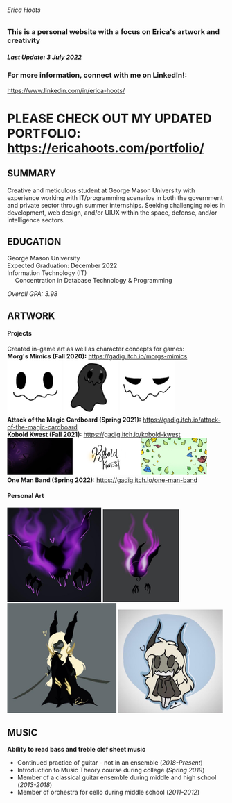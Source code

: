 ###### Erica Hoots
### This is a personal website with a focus on Erica's artwork and creativity
##### Last Update: 3 July 2022
### For more information, connect with me on LinkedIn!: 
<a href="https://www.linkedin.com/in/erica-hoots/">https://www.linkedin.com/in/erica-hoots/</a>


# PLEASE CHECK OUT MY UPDATED PORTFOLIO: <a href="https://ericahoots.com/portfolio/">https://ericahoots.com/portfolio/</a>

## SUMMARY
Creative and meticulous student at George Mason University with experience working with IT/programming scenarios in both the government and private sector through summer internships. Seeking challenging roles in development, web design, and/or UIUX within the space, defense, and/or intelligence sectors.
## EDUCATION
George Mason University<br> Expected Graduation: December 2022<br> Information Technology (IT)<br>
&emsp; Concentration in  Database Technology & Programming

*Overall GPA: 3.98*<br>

## ARTWORK
#### Projects
Created in-game art as well as character concepts for games:<br>
**Morg's Mimics (Fall 2020):** <a href="https://gadig.itch.io/morgs-mimics">https://gadig.itch.io/morgs-mimics</a><br>
<img src="images/frame0000.png" alt="mimic idle" style="width:25%"/>
<img src="images/frame0001.png" alt="mimic drag" style="width:25%"/>
<img src="images/frame0021.png" alt="mimic disgust" style="width:25%"/><br/>
**Attack of the Magic Cardboard (Spring 2021):** <a href="https://gadig.itch.io/attack-of-the-magic-cardboard">https://gadig.itch.io/attack-of-the-magic-cardboard</a><br/>
**Kobold Kwest (Fall 2021):** <a href="https://gadig.itch,io/kobold-kwest">https://gadig.itch.io/kobold-kwest</a><br/>
<img src="images/dragon_gameover_bkg.jpg" alt="Game Over" style="width:30%"/>
<img src="images/kobold_title.png" alt="Title" style="width:30%"/>
<img src="images/kobold_titlebkg_wCorrectSideProfiles.jpg" alt="Title Screen" style="width:30%"/><br/>
**One Man Band (Spring 2022):** <a href="https://gadig.itch.io/one-man-band">https://gadig.itch.io/one-man-band</a>

#### Personal Art
<img src="images/drawing4.jpg" alt="Flame Art" style="width:43%"/>
<img src="images/drawing5.jpg" alt="Small Monster" style="width:35%"/>
<img src="images/drawing6.jpg" alt="Fullbody Character" style="width:50%"/>
<img src="images/drawing10.jpg" alt="Character Art2" style="width:48%"/>

## MUSIC
**Ability to read bass and treble clef sheet music**<br>
+ Continued practice of guitar - not in an ensemble (*2018-Present*)<br>
+ Introduction to Music Theory course during college (*Spring 2019*)<br>
+ Member of a classical guitar ensemble during middle and high school (*2013-2018*)<br>
+ Member of orchestra for cello during middle school (*2011-2012*)











